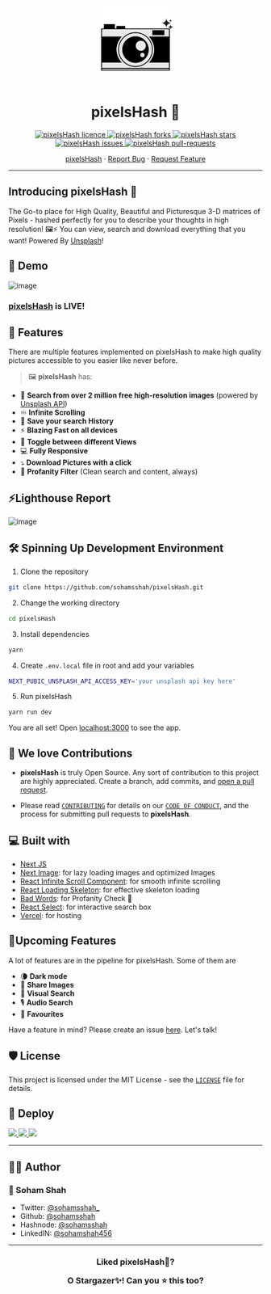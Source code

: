 <p align="center">
  <a href="https://github.com/sohamsshah/pixelsHash" rel="noopener" target="_blank"><img width="150" src="./assets/images/pixelsHashLogo2.png" alt="pixelsHash Logo"></a></p>
</p>

<h1 align="center"><b>pixelsHash 📸</b></h1>

<p align="center">
<a href="https://github.com/sohamsshah/pixelsHash/blob/master/LICENSE" target="blank">
<img src="https://img.shields.io/github/license/sohamsshah/pixelsHash?style=flat-square" alt="pixelsHash licence" />
</a>
<a href="https://github.com/sohamsshah/pixelsHash/fork" target="blank">
<img src="https://img.shields.io/github/forks/sohamsshah/pixelsHash?style=flat-square" alt="pixelsHash forks"/>
</a>
<a href="https://github.com/sohamsshah/pixelsHash/stargazers" target="blank">
<img src="https://img.shields.io/github/stars/sohamsshah/pixelsHash?style=flat-square" alt="pixelsHash stars"/>
</a>
<a href="https://github.com/sohamsshah/pixelsHash/issues" target="blank">
<img src="https://img.shields.io/github/issues/sohamsshah/pixelsHash?style=flat-square" alt="pixelsHash issues"/>
</a>
<a href="https://github.com/sohamsshah/pixelsHash/pulls" target="blank">
<img src="https://img.shields.io/github/issues-pr/sohamsshah/pixelsHash?style=flat-square" alt="pixelsHash pull-requests"/>
</a>

</p>

<!-- <p align="center"><img src="public/assets/pixelsHash.gif" alt="pixelsHash gif" width="550" /></p> -->

<p align="center">
    <a href="https://pixels-hash.vercel.app/" target="blank">pixelsHash</a>
    ·
    <a href="https://github.com/sohamsshah/pixelsHash/issues/new/choose">Report Bug</a>
    ·
    <a href="https://github.com/sohamsshah/pixelsHash/issues/new/choose">Request Feature</a>
</p>

---

## **Introducing pixelsHash 📸**

The Go-to place for High Quality, Beautiful and Picturesque 3-D matrices of Pixels - hashed perfectly for you to describe your thoughts in high resolution! 🖼⚡ You can view, search and download everything that you want! Powered By [Unsplash](https://unsplash.com/)!

## **🚀 Demo**

![image](https://user-images.githubusercontent.com/47717492/129268568-b11171ca-1132-4b39-b194-27004fd975c8.png)

### [pixelsHash](https://github.com/sohamsshah/pixelsHash) is LIVE!

## **🧐 Features**

There are multiple features implemented on pixelsHash to make high quality pictures accessible to you easier like never before.

> 🖼 **pixelsHash** has:

-   🔎 **Search from over 2 million free high-resolution images** (powered by [Unsplash API](https://unsplash.com/documentation))
-   ♾ **Infinite Scrolling**
-   💾 **Save your search History**
-   ⚡ **Blazing Fast on all devices**
-   🔖 **Toggle between different Views**
-   💻 **Fully Responsive**
-   ⤵️ **Download Pictures with a click**
-   🙈 **Profanity Filter** (Clean search and content, always)

## **⚡Lighthouse Report** 
![image](https://user-images.githubusercontent.com/47717492/129396568-7faa5f0e-769a-410b-9d36-c4f740a52c36.png)


## 🛠️ **Spinning Up Development Environment**

1. Clone the repository

```bash
git clone https://github.com/sohamsshah/pixelsHash.git
```

2. Change the working directory

```bash
cd pixelsHash
```

3. Install dependencies

```bash
yarn
```

4. Create `.env.local` file in root and add your variables

```bash
NEXT_PUBIC_UNSPLASH_API_ACCESS_KEY='your unsplash api key here'
```

5. Run pixelsHash

```bash
yarn run dev
```

You are all set! Open [localhost:3000](http://localhost:3000/) to see the app.

## **💖 We love Contributions**

-   **pixelsHash** is truly Open Source. Any sort of contribution to this project are highly appreciated. Create a branch, add commits, and [open a pull request](https://github.com/sohamsshah/pixelsHash/compare).

-   Please read [`CONTRIBUTING`](CONTRIBUTING.md) for details on our [`CODE OF CONDUCT`](CODE_OF_CONDUCT.md), and the process for submitting pull requests to **pixelsHash**.

## **💻 Built with**

-   [Next JS](https://nextjs.org/)
-   [Next Image](https://nextjs.org/docs/api-reference/next/image): for lazy loading images and optimized Images
-   [React Infinite Scroll Component](https://www.npmjs.com/package/react-infinite-scroll-component): for smooth infinite scrolling
-   [React Loading Skeleton](https://www.npmjs.com/package/react-loading-skeleton): for effective skeleton loading
-   [Bad Words](https://www.npmjs.com/package/naughty-words): for Profanity Check 🙏
-   [React Select](https://www.npmjs.com/package/react-select): for interactive search box
-   [Vercel](http://vercel.com/): for hosting

## **🌈Upcoming Features**

A lot of features are in the pipeline for pixelsHash. Some of them are

-   🌘 **Dark mode**
-   🥁 **Share Images**
-   👀 **Visual Search**
-   🎙 **Audio Search**
-   💖 **Favourites**

Have a feature in mind? Please create an issue [here](https://github.com/sohamsshah/pixelsHash/issues). Let's talk!

## 🛡️ License

This project is licensed under the MIT License - see the [`LICENSE`](LICENSE) file for details.

## 🦄 Deploy

<a href="https://vercel.com/new/project?template=https://github.com/sohamsshah/pixelsHash">
<img src="https://vercel.com/button" height="37.5px" />
</a>
<a href="https://app.netlify.com/start/deploy?repository=https://github.com/sohamsshah/pixelsHash">
<img src="https://www.netlify.com/img/deploy/button.svg" height="37.5px" />
</a>
<a href="https://cloud.digitalocean.com/apps/new?repo=https://github.com/sohamsshah/pixelsHash">
<img src="https://camo.githubusercontent.com/df21703b4229f8d44f76c2d56073657a4ab450ca4566ba5d24d05bf528c298f8/68747470733a2f2f7777772e6465706c6f79746f646f2e636f6d2f646f2d62746e2d626c75652e737667" height="37.5px" />
</a>

---

## **👨‍💻 Author**

### 👤 Soham Shah

-   Twitter: [@sohamsshah\_](https://twitter.com/sohamsshah_)
-   Github: [@sohamsshah](https://github.com/sohamsshah)
-   Hashnode: [@sohamsshah](https://hashnode.com/@sohamsshah)
-   LinkedIN: [@sohamshah456](https://www.linkedin.com/in/sohamshah456/)

---

<h3 align="center">
<b>Liked pixelsHash📸?

O Stargazer✨! Can you ⭐️ this too? </b>

</h3>
